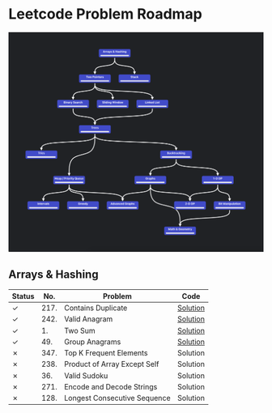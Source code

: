 # Leetcode Problem Roadmap

![Leetcode Roadmap](./assets/roadmap.png)

## Arrays & Hashing

| Status  | No.  | Problem                      | Code                                               |
| ------- | ---- | ---------------------------- | -------------------------------------------------- |
| &check; | 217. | Contains Duplicate           | [Solution](./217.%20Contains%20Duplicate/index.ts) |
| &check; | 242. | Valid Anagram                | [Solution](./242.%20Valid%20Anagram/index.ts)      |
| &check; | 1.   | Two Sum                      | [Solution](./1.%20Two%20Sum/index.ts)              |
| &check; | 49.  | Group Anagrams               | [Solution](./49.%20Group%20Anagrams/index.ts)      |
| &cross; | 347. | Top K Frequent Elements      | Solution                                           |
| &cross; | 238. | Product of Array Except Self | Solution                                           |
| &cross; | 36.  | Valid Sudoku                 | Solution                                           |
| &cross; | 271. | Encode and Decode Strings    | Solution                                           |
| &cross; | 128. | Longest Consecutive Sequence | Solution                                           |
